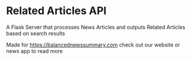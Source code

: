 # Related Articles API

A Flask Server that processes News Articles and outputs Related Articles based on search results

Made for https://balancednewssummary.com check out our website or news app to read more

